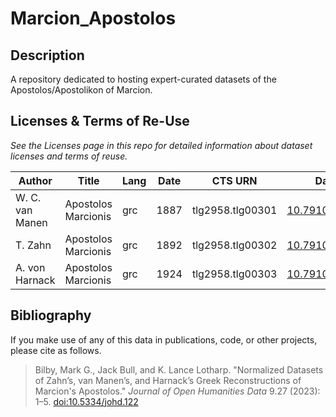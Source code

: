 # Marcion_Apostolos

## Description

A repository dedicated to hosting expert-curated datasets of the Apostolos/Apostolikon of Marcion.

## Licenses & Terms of Re-Use

*See the Licenses page in this repo for detailed information about dataset licenses and terms of reuse.*

| Author                | Title                 | Lang | Date      | CTS URN           | Dataset DOI                                           | License       |
|-----------------------|-----------------------|------|-----------|-------------------|-----------------------------------------------------|---------------|
| W. C. van Manen      | Apostolos Marcionis | grc  | 1887      | tlg2958.tlg00301  | [10.7910/DVN/ZUVKQW](https://doi.org/10.7910/DVN/ZUVKQW) | CC BY 4.0     |
| T. Zahn              | Apostolos Marcionis | grc  | 1892      | tlg2958.tlg00302  | [10.7910/DVN/ZUVKQW](https://doi.org/10.7910/DVN/ZUVKQW) | CC BY 4.0     |
| A. von Harnack       | Apostolos Marcionis | grc  | 1924      | tlg2958.tlg00303  | [10.7910/DVN/ZUVKQW](https://doi.org/10.7910/DVN/ZUVKQW) | CC BY 4.0     |


## Bibliography

If you make use of any of this data in publications, code, or other projects, please cite as follows.

> Bilby, Mark G., Jack Bull, and K. Lance Lotharp. "Normalized Datasets of Zahn’s, van Manen’s, and Harnack’s Greek Reconstructions of Marcion's Apostolos." *Journal of Open Humanities Data* 9.27 (2023): 1–5. [doi:10.5334/johd.122](https://doi.org/10.5334/johd.122)

